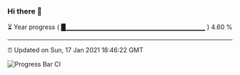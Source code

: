 ### Hi there 👋

⏳ Year progress { █▁▁▁▁▁▁▁▁▁▁▁▁▁▁▁▁▁▁▁▁▁▁▁▁▁▁▁▁▁ } 4.60 %

---

⏰ Updated on Sun, 17 Jan 2021 18:46:22 GMT

![Progress Bar CI](https://github.com/liununu/liununu/workflows/Progress%20Bar%20CI/badge.svg)
